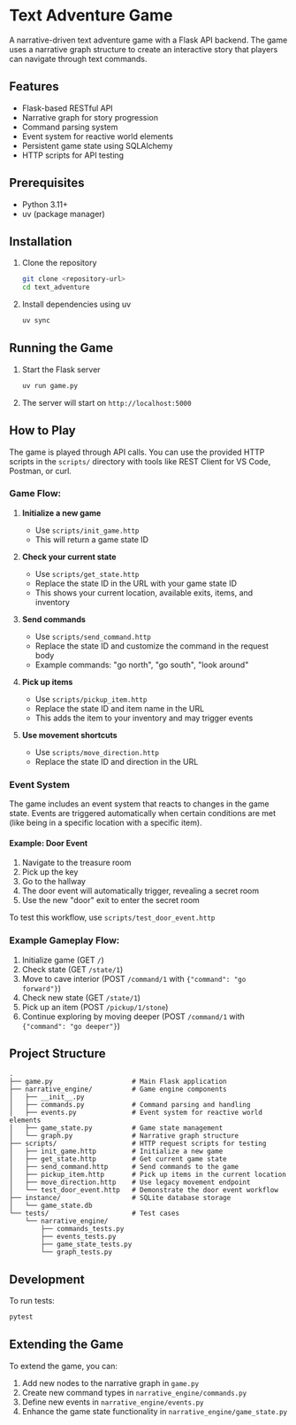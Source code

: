 # Text Adventure Game

A narrative-driven text adventure game with a Flask API backend. The game uses a narrative graph structure to create an interactive story that players can navigate through text commands.

## Features

- Flask-based RESTful API
- Narrative graph for story progression
- Command parsing system
- Event system for reactive world elements
- Persistent game state using SQLAlchemy
- HTTP scripts for API testing

## Prerequisites

- Python 3.11+
- uv (package manager)

## Installation

1. Clone the repository
   ```bash
   git clone <repository-url>
   cd text_adventure
   ```

2. Install dependencies using uv
   ```bash
   uv sync
   ```

## Running the Game

1. Start the Flask server
   ```bash
   uv run game.py
   ```

2. The server will start on `http://localhost:5000`

## How to Play

The game is played through API calls. You can use the provided HTTP scripts in the `scripts/` directory with tools like REST Client for VS Code, Postman, or curl.

### Game Flow:

1. **Initialize a new game**
   - Use `scripts/init_game.http`
   - This will return a game state ID

2. **Check your current state**
   - Use `scripts/get_state.http`
   - Replace the state ID in the URL with your game state ID
   - This shows your current location, available exits, items, and inventory

3. **Send commands**
   - Use `scripts/send_command.http`
   - Replace the state ID and customize the command in the request body
   - Example commands: "go north", "go south", "look around"

4. **Pick up items**
   - Use `scripts/pickup_item.http`
   - Replace the state ID and item name in the URL
   - This adds the item to your inventory and may trigger events

5. **Use movement shortcuts**
   - Use `scripts/move_direction.http`
   - Replace the state ID and direction in the URL

### Event System

The game includes an event system that reacts to changes in the game state. Events are triggered automatically when certain conditions are met (like being in a specific location with a specific item).

#### Example: Door Event

1. Navigate to the treasure room
2. Pick up the key
3. Go to the hallway
4. The door event will automatically trigger, revealing a secret room
5. Use the new "door" exit to enter the secret room

To test this workflow, use `scripts/test_door_event.http`

### Example Gameplay Flow:

1. Initialize game (GET `/`)
2. Check state (GET `/state/1`)
3. Move to cave interior (POST `/command/1` with `{"command": "go forward"}`)
4. Check new state (GET `/state/1`)
5. Pick up an item (POST `/pickup/1/stone`)
6. Continue exploring by moving deeper (POST `/command/1` with `{"command": "go deeper"}`)

## Project Structure

```
.
├── game.py                    # Main Flask application
├── narrative_engine/          # Game engine components
│   ├── __init__.py
│   ├── commands.py            # Command parsing and handling
│   ├── events.py              # Event system for reactive world elements
│   ├── game_state.py          # Game state management
│   └── graph.py               # Narrative graph structure
├── scripts/                   # HTTP request scripts for testing
│   ├── init_game.http         # Initialize a new game
│   ├── get_state.http         # Get current game state
│   ├── send_command.http      # Send commands to the game
│   ├── pickup_item.http       # Pick up items in the current location
│   ├── move_direction.http    # Use legacy movement endpoint
│   └── test_door_event.http   # Demonstrate the door event workflow
├── instance/                  # SQLite database storage
│   └── game_state.db
└── tests/                     # Test cases
    └── narrative_engine/
        ├── commands_tests.py
        ├── events_tests.py
        ├── game_state_tests.py
        └── graph_tests.py
```

## Development

To run tests:
```bash
pytest
```

## Extending the Game

To extend the game, you can:
1. Add new nodes to the narrative graph in `game.py`
2. Create new command types in `narrative_engine/commands.py`
3. Define new events in `narrative_engine/events.py`
4. Enhance the game state functionality in `narrative_engine/game_state.py`